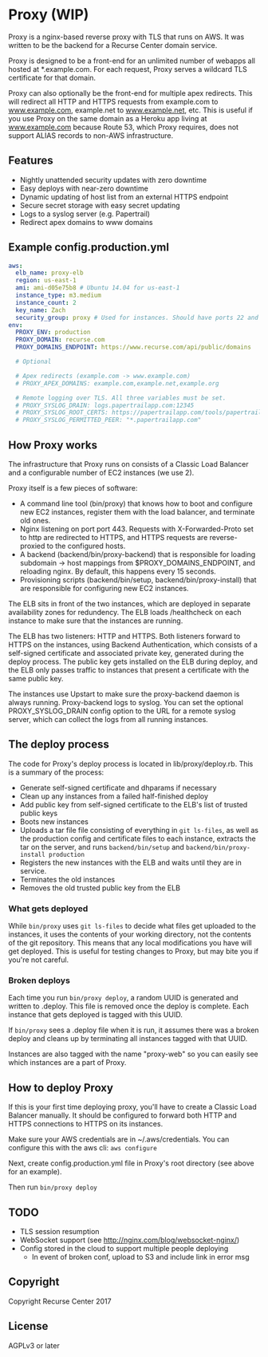 # Proxy (WIP)

Proxy is a nginx-based reverse proxy with TLS that runs on AWS. It was written to be the backend for a Recurse Center domain service.

Proxy is designed to be a front-end for an unlimited number of webapps all hosted at \*.example.com. For each request, Proxy serves a wildcard TLS certificate for that domain.

Proxy can also optionally be the front-end for multiple apex redirects. This will redirect all HTTP and HTTPS requests from example.com to www.example.com, example.net to www.example.net, etc. This is useful if you use Proxy on the same domain as a Heroku app living at www.example.com because Route 53, which Proxy requires, does not support ALIAS records to non-AWS infrastructure.

## Features

- Nightly unattended security updates with zero downtime
- Easy deploys with near-zero downtime
- Dynamic updating of host list from an external HTTPS endpoint
- Secure secret storage with easy secret updating
- Logs to a syslog server (e.g. Papertrail)
- Redirect apex domains to www domains

## Example config.production.yml

```yml
aws:
  elb_name: proxy-elb
  region: us-east-1
  ami: ami-d05e75b8 # Ubuntu 14.04 for us-east-1
  instance_type: m3.medium
  instance_count: 2
  key_name: Zach
  security_group: proxy # Used for instances. Should have ports 22 and 443 open.
env:
  PROXY_ENV: production
  PROXY_DOMAIN: recurse.com
  PROXY_DOMAINS_ENDPOINT: https://www.recurse.com/api/public/domains

  # Optional

  # Apex redirects (example.com -> www.example.com)
  # PROXY_APEX_DOMAINS: example.com,example.net,example.org

  # Remote logging over TLS. All three variables must be set.
  # PROXY_SYSLOG_DRAIN: logs.papertrailapp.com:12345
  # PROXY_SYSLOG_ROOT_CERTS: https://papertrailapp.com/tools/papertrail-bundle.pem
  # PROXY_SYSLOG_PERMITTED_PEER: "*.papertrailapp.com"
```

## How Proxy works

The infrastructure that Proxy runs on consists of a Classic Load Balancer and a configurable number of EC2 instances (we use 2).

Proxy itself is a few pieces of software:

* A command line tool (bin/proxy) that knows how to boot and configure new EC2 instances, register them with the load balancer, and terminate old ones.
* Nginx listening on port port 443. Requests with X-Forwarded-Proto set to http are redirected to HTTPS, and HTTPS requests are reverse-proxied to the configured hosts.
* A backend (backend/bin/proxy-backend) that is responsible for loading subdomain -> host mappings from $PROXY_DOMAINS_ENDPOINT, and reloading nginx. By default, this happens every 15 seconds.
* Provisioning scripts (backend/bin/setup, backend/bin/proxy-install) that are responsible for configuring new EC2 instances.

The ELB sits in front of the two instances, which are deployed in separate availability zones for redundency. The ELB loads /healthcheck on each instance to make sure that the instances are running.

The ELB has two listeners: HTTP and HTTPS. Both listeners forward to HTTPS on the instances, using Backend Authentication, which consists of a self-signed certificate and associated private key, generated during the deploy process. The public key gets installed on the ELB during deploy, and the ELB only passes traffic to instances that present a certificate with the same public key.

The instances use Upstart to make sure the proxy-backend daemon is always running. Proxy-backend logs to syslog. You can set the optional PROXY_SYSLOG_DRAIN config option to the URL for a remote syslog server, which can collect the logs from all running instances.

## The deploy process

The code for Proxy's deploy process is located in lib/proxy/deploy.rb. This is a summary of the process:

* Generate self-signed certificate and dhparams if necessary
* Clean up any instances from a failed half-finished deploy
* Add public key from self-signed certificate to the ELB's list of trusted public keys
* Boots new instances
* Uploads a tar file file consisting of everything in `git ls-files`, as well as the production config and certificate files to each instance, extracts the tar on the server, and runs `backend/bin/setup` and `backend/bin/proxy-install production`
* Registers the new instances with the ELB and waits until they are in service.
* Terminates the old instances
* Removes the old trusted public key from the ELB

### What gets deployed

While `bin/proxy` uses `git ls-files` to decide what files get uploaded to the instances, it uses the contents of your working directory, not the contents of the git repository. This means that any local modifications you have will get deployed. This is useful for testing changes to Proxy, but may bite you if you're not careful.

### Broken deploys

Each time you run `bin/proxy deploy`, a random UUID is generated and written to .deploy. This file is removed once the deploy is complete. Each instance that gets deployed is tagged with this UUID.

If `bin/proxy` sees a .deploy file when it is run, it assumes there was a broken deploy and cleans up by terminating all instances tagged with that UUID.

Instances are also tagged with the name "proxy-web" so you can easily see which instances are a part of Proxy.

## How to deploy Proxy

If this is your first time deploying proxy, you'll have to create a Classic Load Balancer manually. It should be configured to forward both HTTP and HTTPS connections to HTTPS on its instances.

Make sure your AWS credentials are in ~/.aws/credentials. You can configure this with the aws cli: `aws configure`

Next, create config.production.yml file in Proxy's root directory (see above for an example).

Then run `bin/proxy deploy`

## TODO

- TLS session resumption
- WebSocket support (see http://nginx.com/blog/websocket-nginx/)
- Config stored in the cloud to support multiple people deploying
  - In event of broken conf, upload to S3 and include link in error msg

## Copyright

Copyright Recurse Center 2017

## License

AGPLv3 or later
